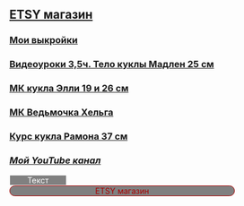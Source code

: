 ##    **[ETSY магазин](https://www.etsy.com/shop/TomirisDoll)**

###    [Мои выкройки](https://www.instagram.com/explore/tags/%D0%B2%D1%8B%D0%BA%D1%80%D0%BE%D0%B9%D0%BA%D0%B0_tomiris)
###    [Видеоуроки 3,5ч. Тело куклы Мадлен 25 см](https://vk.com/club197179972)
###    [МК кукла Элли 19 и 26 см](https://vk.com/club195854179)
###    [МК Ведьмочка Хельга](https://vk.com/club199487143)
###    [Курс кукла Рамона 37 см](https://vk.com/club202358363)


###    **_[Мой YouTube канал](https://www.youtube.com/channel/UCTKcCSqvU8Fucn1ifDGNxIQ/videos)_**

<div onclick="alert('Кнопка нажата')" style="cursor:pointer;border-width:1px;border-style:solid;background-color:gray;width:100px;text-align:center;color:#ffffff;">Текст</div> 

<div onclick="window.open('https://www.etsy.com/shop/TomirisDoll');" style="cursor:pointer;border-width:1px;border-style:solid;background-color:gray;width:400px;text-align:center;color:#aa0000;-moz-border-radius: 30px;
      -webkit-border-radius:30px;">ETSY магазин</div>

